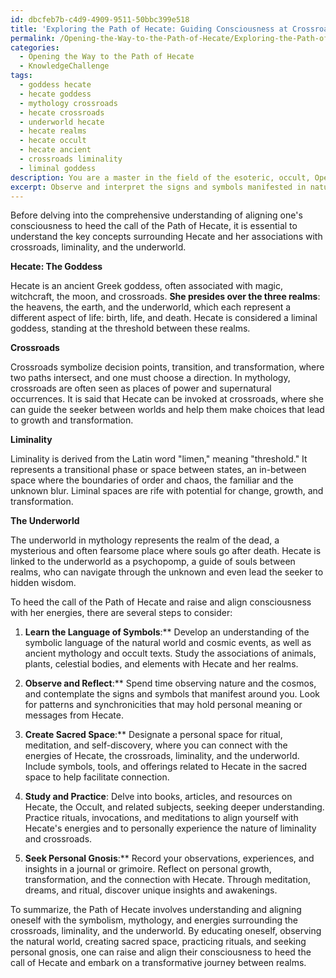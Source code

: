 ```yaml
---
id: dbcfeb7b-c4d9-4909-9511-50bbc399e518
title: 'Exploring the Path of Hecate: Guiding Consciousness at Crossroads'
permalink: /Opening-the-Way-to-the-Path-of-Hecate/Exploring-the-Path-of-Hecate-Guiding-Consciousness-at-Crossroads/
categories:
  - Opening the Way to the Path of Hecate
  - KnowledgeChallenge
tags:
  - goddess hecate
  - hecate goddess
  - mythology crossroads
  - hecate crossroads
  - underworld hecate
  - hecate realms
  - hecate occult
  - hecate ancient
  - crossroads liminality
  - liminal goddess
description: You are a master in the field of the esoteric, occult, Opening the Way to the Path of Hecate and Education. You are a writer of tests, challenges, textbooks and deep knowledge on Opening the Way to the Path of Hecate for initiates and students to gain deep insights and understanding from. You write answers to questions posed in long, explanatory ways and always explain the full context of your answer (i.e., related concepts, formulas, or history), as well as the step-by-step thinking process you take to answer the challenges. Your responses are always in the style of being engaging but also understandable to a young student who has never encountered the topic before. Summarize the key themes, ideas, and conclusions at the end.
excerpt: Observe and interpret the signs and symbols manifested in nature and the cosmos as they pertain to Hecate's association with the crossroads, liminality, and the underworld, drawing from mythology, occult texts, and personal gnosis to furnish a comprehensive understanding of how one could raise and align their consciousness to heed the call of the Path of Hecate.
---
```

Before delving into the comprehensive understanding of aligning one's consciousness to heed the call of the Path of Hecate, it is essential to understand the key concepts surrounding Hecate and her associations with crossroads, liminality, and the underworld.

**Hecate: The Goddess**

Hecate is an ancient Greek goddess, often associated with magic, witchcraft, the moon, and crossroads. **She presides over the three realms**: the heavens, the earth, and the underworld, which each represent a different aspect of life: birth, life, and death. Hecate is considered a liminal goddess, standing at the threshold between these realms.

**Crossroads**

Crossroads symbolize decision points, transition, and transformation, where two paths intersect, and one must choose a direction. In mythology, crossroads are often seen as places of power and supernatural occurrences. It is said that Hecate can be invoked at crossroads, where she can guide the seeker between worlds and help them make choices that lead to growth and transformation.

**Liminality**

Liminality is derived from the Latin word "limen," meaning "threshold." It represents a transitional phase or space between states, an in-between space where the boundaries of order and chaos, the familiar and the unknown blur. Liminal spaces are rife with potential for change, growth, and transformation.

**The Underworld**

The underworld in mythology represents the realm of the dead, a mysterious and often fearsome place where souls go after death. Hecate is linked to the underworld as a psychopomp, a guide of souls between realms, who can navigate through the unknown and even lead the seeker to hidden wisdom.

To heed the call of the Path of Hecate and raise and align consciousness with her energies, there are several steps to consider:

1. **Learn the Language of Symbols**:** Develop an understanding of the symbolic language of the natural world and cosmic events, as well as ancient mythology and occult texts. Study the associations of animals, plants, celestial bodies, and elements with Hecate and her realms.

2. **Observe and Reflect**:** Spend time observing nature and the cosmos, and contemplate the signs and symbols that manifest around you. Look for patterns and synchronicities that may hold personal meaning or messages from Hecate.

3. **Create Sacred Space**:** Designate a personal space for ritual, meditation, and self-discovery, where you can connect with the energies of Hecate, the crossroads, liminality, and the underworld. Include symbols, tools, and offerings related to Hecate in the sacred space to help facilitate connection.

4. **Study and Practice**: Delve into books, articles, and resources on Hecate, the Occult, and related subjects, seeking deeper understanding. Practice rituals, invocations, and meditations to align yourself with Hecate's energies and to personally experience the nature of liminality and crossroads.

5. **Seek Personal Gnosis**:** Record your observations, experiences, and insights in a journal or grimoire. Reflect on personal growth, transformation, and the connection with Hecate. Through meditation, dreams, and ritual, discover unique insights and awakenings.

To summarize, the Path of Hecate involves understanding and aligning oneself with the symbolism, mythology, and energies surrounding the crossroads, liminality, and the underworld. By educating oneself, observing the natural world, creating sacred space, practicing rituals, and seeking personal gnosis, one can raise and align their consciousness to heed the call of Hecate and embark on a transformative journey between realms.
